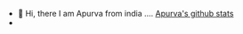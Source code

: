 - 👋 Hi, there
I am Apurva from india ....
[Apurva's github stats](https://github-readme-stats.vercel.app/api?username=apurva-1999)
- 
